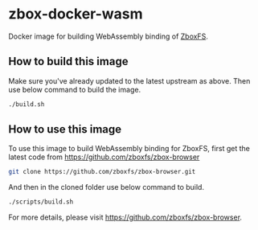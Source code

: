 # zbox-docker-wasm

Docker image for building WebAssembly binding of [ZboxFS].

## How to build this image

Make sure you've already updated to the latest upstream as above. Then use below
command to build the image.

```sh
./build.sh
```

## How to use this image

To use this image to build WebAssembly binding for ZboxFS, first get the latest
code from https://github.com/zboxfs/zbox-browser

```sh
git clone https://github.com/zboxfs/zbox-browser.git
```

And then in the cloned folder use below command to build.

```sh
./scripts/build.sh
```

For more details, please visit https://github.com/zboxfs/zbox-browser.

[ZboxFS]: https://github.com/zboxfs/zbox
